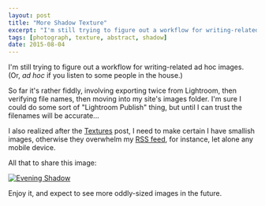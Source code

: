 ```yaml
---
layout: post
title: "More Shadow Texture"
excerpt: "I'm still trying to figure out a workflow for writing-related ad hoc images."
tags: [photograph, texture, abstract, shadow]
date: 2015-08-04
---
```


I'm still trying to figure out a workflow for writing-related ad hoc images. (Or, _ad hoc_ if you listen to some people in the house.)

So far it's rather fiddly, involving exporting twice from Lightroom, then verifying file names, then moving into my site's images folder. I'm sure I could do some sort of "Lightroom Publish" thing, but until I can trust the filenames will be accurate...

I also realized after the [Textures](/textures-for-fun/) post, I need to make certain I have smallish images, otherwise they overwhelm my [RSS feed](http://barbaratozier.com/feed.xml), for instance, let alone any mobile device.

All that to share this image:

[![Evening Shadow](/images/posts/s/2015-08-04-barbara-tozier-evening-shadow.jpg)](/images/posts/l/2015-08-04-barbara-tozier-evening-shadow.jpg "Evening Shadow")

Enjoy it, and expect to see more oddly-sized images in the future.
